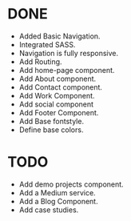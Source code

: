 # DONE
* Added Basic Navigation. 
* Integrated SASS.
* Navigation is fully responsive.
* Add Routing. 
* Add home-page component.
* Add About component.
* Add Contact component.
* Add Work Component.
* Add social component
* Add Footer Component.
* Add Base fontstyle.
* Define base colors.

# TODO 

* Add demo projects component.
* Add a Medium service.
* Add a Blog Component.
* Add case studies.
